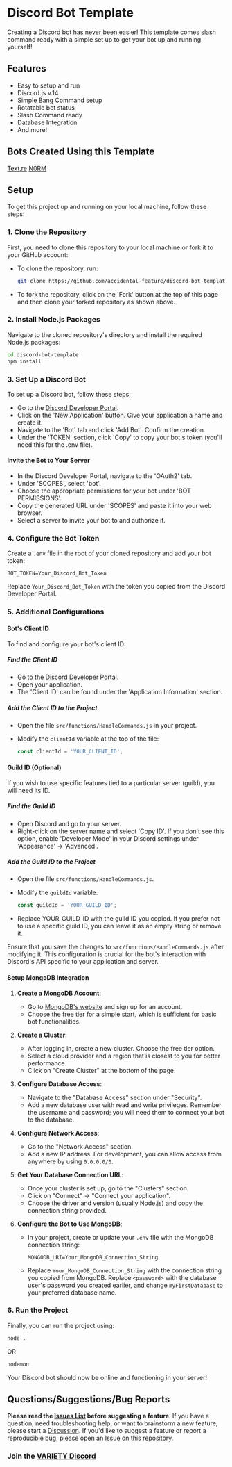 # Discord Bot Template

Creating a Discord bot has never been easier! This template comes slash command ready with a simple set up to get your bot up and running yourself!

## Features

* Easy to setup and run
* Discord.js v.14
* Simple Bang Command setup
* Rotatable bot status
* Slash Command ready
* Database Integration
* And more!

## Bots Created Using this Template

[Text.re](https://top.gg/bot/1132849339530743960)
[N0RM](https://discord.com/api/oauth2/authorize?client_id=1197103539512680488&permissions=1240105167991&scope=bot)

## Setup

To get this project up and running on your local machine, follow these steps:

### 1. Clone the Repository

First, you need to clone this repository to your local machine or fork it to your GitHub account:

* To clone the repository, run:

  ```bash
  git clone https://github.com/accidental-feature/discord-bot-template.git
  ```

* To fork the repository, click on the 'Fork' button at the top of this page and then clone your forked repository as shown above.

### 2. Install Node.js Packages

Navigate to the cloned repository's directory and install the required Node.js packages:

```bash
cd discord-bot-template
npm install
```

### 3. Set Up a Discord Bot

To set up a Discord bot, follow these steps:

* Go to the [Discord Developer Portal](https://discord.com/developers/applications).
* Click on the 'New Application' button. Give your application a name and create it.
* Navigate to the 'Bot' tab and click 'Add Bot'. Confirm the creation.
* Under the 'TOKEN' section, click 'Copy' to copy your bot's token (you'll need this for the .env file).

#### Invite the Bot to Your Server

* In the Discord Developer Portal, navigate to the 'OAuth2' tab.
* Under 'SCOPES', select 'bot'.
* Choose the appropriate permissions for your bot under 'BOT PERMISSIONS'.
* Copy the generated URL under 'SCOPES' and paste it into your web browser.
* Select a server to invite your bot to and authorize it.

### 4. Configure the Bot Token

Create a `.env` file in the root of your cloned repository and add your bot token:

```env
BOT_TOKEN=Your_Discord_Bot_Token
```

Replace `Your_Discord_Bot_Token` with the token you copied from the Discord Developer Portal.

### 5. Additional Configurations

#### Bot's Client ID

To find and configure your bot's client ID:

##### Find the Client ID

* Go to the [Discord Developer Portal](https://discord.com/developers/applications).
* Open your application.
* The 'Client ID' can be found under the 'Application Information' section.

##### Add the Client ID to the Project

* Open the file `src/functions/HandleCommands.js` in your project.
* Modify the `clientId` variable at the top of the file:

  ```javascript
  const clientId = 'YOUR_CLIENT_ID';
  ```

#### Guild ID (Optional)

If you wish to use specific features tied to a particular server (guild), you will need its ID.

##### Find the Guild ID

* Open Discord and go to your server.
* Right-click on the server name and select 'Copy ID'. If you don't see this option, enable 'Developer Mode' in your Discord settings under 'Appearance' -> 'Advanced'.

##### Add the Guild ID to the Project

* Open the file `src/functions/HandleCommands.js`.
* Modify the `guildId` variable:

  ```javascript
  const guildId = 'YOUR_GUILD_ID';
  ```

* Replace YOUR_GUILD_ID with the guild ID you copied. If you prefer not to use a specific guild ID, you can leave it as an empty string or remove it.

Ensure that you save the changes to `src/functions/HandleCommands.js` after modifying it. This configuration is crucial for the bot's interaction with Discord's API specific to your application and server.

#### Setup MongoDB Integration

1. **Create a MongoDB Account**:
   - Go to [MongoDB's website](https://www.mongodb.com/) and sign up for an account.
   - Choose the free tier for a simple start, which is sufficient for basic bot functionalities.

2. **Create a Cluster**:
   - After logging in, create a new cluster. Choose the free tier option.
   - Select a cloud provider and a region that is closest to you for better performance.
   - Click on "Create Cluster" at the bottom of the page.

3. **Configure Database Access**:
   - Navigate to the "Database Access" section under "Security".
   - Add a new database user with read and write privileges. Remember the username and password; you will need them to connect your bot to the database.

4. **Configure Network Access**:
   - Go to the "Network Access" section.
   - Add a new IP address. For development, you can allow access from anywhere by using `0.0.0.0/0`.

5. **Get Your Database Connection URL**:
   - Once your cluster is set up, go to the "Clusters" section.
   - Click on "Connect" -> "Connect your application".
   - Choose the driver and version (usually Node.js) and copy the connection string provided.

6. **Configure the Bot to Use MongoDB**:
   - In your project, create or update your `.env` file with the MongoDB connection string:

     ```env
     MONGODB_URI=Your_MongoDB_Connection_String
     ```

   - Replace `Your_MongoDB_Connection_String` with the connection string you copied from MongoDB. Replace `<password>` with the database user's password you created earlier, and change `myFirstDatabase` to your preferred database name.

### 6. Run the Project

Finally, you can run the project using:

```bash
node .
```

OR

```bash
nodemon
```

Your Discord bot should now be online and functioning in your server!

## Questions/Suggestions/Bug Reports

**Please read the [Issues List](https://github.com/accidental-feature/discord-bot-template/issues) before suggesting a feature**. If you have a question, need troubleshooting help, or want to brainstorm a new feature, please start a [Discussion](https://github.com/accidental-feature/discord-bot-template/discussions). If you'd like to suggest a feature or report a reproducible bug, please open an [Issue](https://github.com/accidental-feature/discord-bot-template/issues) on this repository.

### Join the [VARIETY Discord](https://discord.gg/d93DZHqz39)
